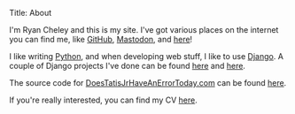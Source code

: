 Title: About

I'm Ryan Cheley and this is my site. I've got various places on the internet you can find me, like [GitHub](https://github.com/ryancheley), [Mastodon](https://mastodon.social/@ryancheley), and [here](/)!

I like writing [Python](https://www.python.org), and when developing web stuff, I like to use [Django](https://www.djangoproject.com). A couple of Django projects I've done can be found [here](https://stadiatracker.com/Pages/home) and [here](https://doestatisjrhaveanerrortoday.com).

The source code for [DoesTatisJrHaveAnErrorToday.com](https://doestatisjrhaveanerrortoday.com) can be found [here](https://github.com/ryancheley/tatis).

If you're really interested, you can find my CV [here](/cv/).

